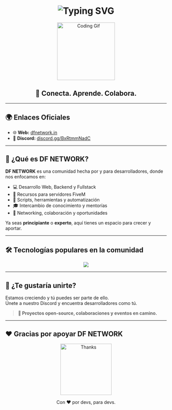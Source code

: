 <h1 align="center">
  <img src="https://readme-typing-svg.herokuapp.com?font=Fira+Code&weight=500&size=30&pause=1000&color=00C7AE&width=500&lines=Bienvenido+a+DF+NETWORK;Comunidad+de+devs+para+devs!" alt="Typing SVG" />
</h1>

<p align="center">
  <img src="https://media.giphy.com/media/iIqmM5tTjmpOB9mpbn/giphy.gif" width="180" alt="Coding Gif" />
</p>

<h2 align="center">🧠 Conecta. Aprende. Colabora.</h2>

---

## 🌍 Enlaces Oficiales

- 🌐 **Web:** [dfnetwork.in](https://dfnetwork.in)  
- 💬 **Discord:** [discord.gg/BxRtmmNadC](https://discord.gg/BxRtmmNadC)

---

## 🚀 ¿Qué es DF NETWORK?

**DF NETWORK** es una comunidad hecha por y para desarrolladores, donde nos enfocamos en:

- 💻 Desarrollo Web, Backend y Fullstack  
- 🧩 Recursos para servidores FiveM  
- 🔧 Scripts, herramientas y automatización  
- 🎓 Intercambio de conocimiento y mentorías  
- 🤝 Networking, colaboración y oportunidades

Ya seas **principiante** o **experto**, aquí tienes un espacio para crecer y aportar.

---

## 🛠 Tecnologías populares en la comunidad

<div align="center">
  <img src="https://skillicons.dev/icons?i=js,ts,nodejs,react,nextjs,nestjs,mysql,mongodb,git,figma,lua,c,c#" />
</div>

---

## 🤝 ¿Te gustaría unirte?

Estamos creciendo y tú puedes ser parte de ello.  
Únete a nuestro Discord y encuentra desarrolladores como tú.

> **🚨 Proyectos open-source, colaboraciones y eventos en camino.**

---

## ❤️ Gracias por apoyar DF NETWORK

<p align="center">
  <img src="https://media.giphy.com/media/13HgwGsXF0aiGY/giphy.gif" width="160" alt="Thanks" />
</p>

<p align="center">
  Con ❤️ por devs, para devs.
</p>



